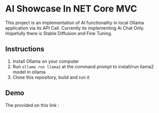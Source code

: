 # AI Showcase In NET Core MVC

This project is an implementation of AI functionality in local Ollama application via its API Call. Currently its implementing Ai Chat Only. Hopefully there is Stable Diffusion and Fine Tuning.

## Instructions
1. Install Ollama on your computer
2. Run ```ollama run llama2``` at the command prompt to install/run llama2 model in ollama
3. Clone this repository, build and run it

## Demo
The provided on this link : 